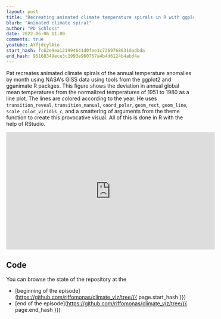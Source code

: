 ```yaml
---
layout: post
title: "Recreating animated climate temperature spirals in R with ggplot2 and gganimate (CC219)"
blurb: "Animated climate spiral"
author: "PD Schloss"
date: 2022-06-06 11:00
comments: true
youtube: AYfjdcylAio
start_hash: fc62e9ea121994641d0fee1c7369768631dadbda
end_hash: 95168349ece3c1993e960767a4b4d6124b4abd4a
---
```


Pat recreates animated climate spirals of the annual temperature anomalies by month using NASA's GISS data using tools from the ggplot2 and gganimate R packges. This figure shows the deviation in annual global mean temperatures from the normalized temperatures of 1951 to 1980 as a line plot. The lines are colored according to the year. He uses `transition_reveal`, `transition_manual`, `coord_polar`, `geom_rect`, `geom_line`, `scale_color_viridis_c`, and a smattering of arguments from the theme function to create this provocative visual. All of this is done in R with the help of RStudio.


<iframe style="margin: 0 auto;display:block;" width="560" height="315" src="https://www.youtube.com/embed/{{ page.youtube }}" frameborder="0" allow="accelerometer; autoplay; encrypted-media; gyroscope; picture-in-picture" allowfullscreen></iframe>


## Code

You can browse the state of the repository at the
* [beginning of the episode](https://github.com/riffomonas/climate_viz/tree/{{ page.start_hash }})
* [end of the episode](https://github.com/riffomonas/climate_viz/tree/{{ page.end_hash }})
